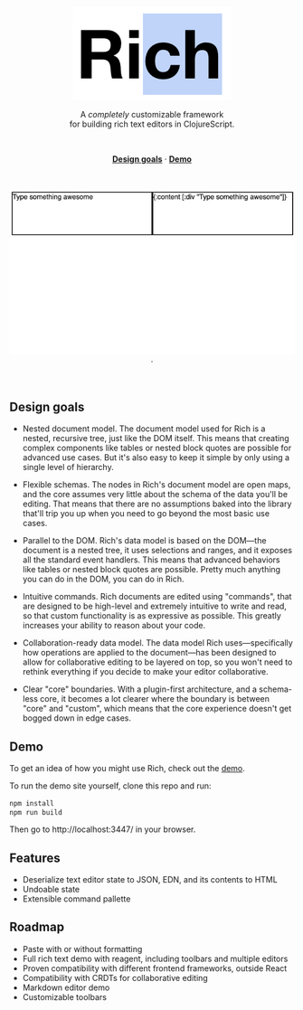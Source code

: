 <p align="center">
  <a href="#"><img src="./docs/images/banner.png" /></a>
</p>

<p align="center">
  A <em>completely</em> customizable framework <br/>
  for building rich text editors in ClojureScript.
</p>
<br/>

<p align="center">
  <a href="#design"><strong>Design goals</strong></a> ·
  <a href="https://beautiful-haupia-5c51c7.netlify.app/"><strong>Demo</strong></a>
</p>
<br/>

<p align="center">
  <a href="#"><img src="./docs/images/awesome-demo.gif" /></a> ·
</p>
<br/>
</p>

## Design goals

- Nested document model. The document model used for Rich is a nested, recursive tree, just like the DOM itself. This means that creating complex components like tables or nested block quotes are possible for advanced use cases. But it's also easy to keep it simple by only using a single level of hierarchy.

- Flexible schemas. The nodes in Rich's document model are open maps, and the core assumes very little about the schema of the data you'll be editing. That means that there are no assumptions baked into the library that'll trip you up when you need to go beyond the most basic use cases.

- Parallel to the DOM. Rich's data model is based on the DOM—the document is a nested tree, it uses selections and ranges, and it exposes all the standard event handlers. This means that advanced behaviors like tables or nested block quotes are possible. Pretty much anything you can do in the DOM, you can do in Rich.

- Intuitive commands. Rich documents are edited using "commands", that are designed to be high-level and extremely intuitive to write and read, so that custom functionality is as expressive as possible. This greatly increases your ability to reason about your code.

- Collaboration-ready data model. The data model Rich uses—specifically how operations are applied to the document—has been designed to allow for collaborative editing to be layered on top, so you won't need to rethink everything if you decide to make your editor collaborative.

- Clear "core" boundaries. With a plugin-first architecture, and a schema-less core, it becomes a lot clearer where the boundary is between "core" and "custom", which means that the core experience doesn't get bogged down in edge cases.

## Demo

To get an idea of how you might use Rich, check out the [demo](https://beautiful-haupia-5c51c7.netlify.app/).

To run the demo site yourself, clone this repo and run:

```
npm install
npm run build
```

Then go to http://localhost:3447/ in your browser.

## Features

- Deserialize text editor state to JSON, EDN, and its contents to HTML
- Undoable state
- Extensible command pallette

## Roadmap

- Paste with or without formatting
- Full rich text demo with reagent, including toolbars and multiple editors
- Proven compatibility with different frontend frameworks, outside React
- Compatibility with CRDTs for collaborative editing
- Markdown editor demo
- Customizable toolbars
